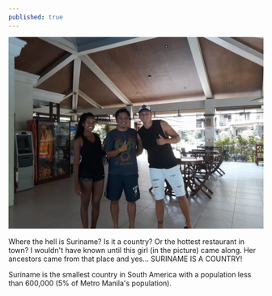 ```yaml
---
published: true
---
```

![Suriname](/images/Suriname.jpg)

Where the hell is Suriname? Is it a country? Or the hottest restaurant in town? I wouldn't have known until this girl (in the picture) came along. Her ancestors came from that place and yes... SURINAME IS  A COUNTRY!

Suriname is the smallest country in South America with a population less than 600,000 (5% of Metro Manila's population).  